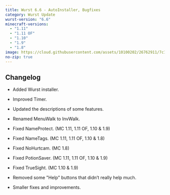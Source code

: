 ```yaml
---
title: Wurst 6.6 - AutoInstaller, Bugfixes
category: Wurst Update
wurst-version: "6.6"
minecraft-versions:
  - "1.11"
  - "1.11 OF"
  - "1.10"
  - "1.9"
  - "1.8"
image: https://cloud.githubusercontent.com/assets/10100202/26762911/7c118d7c-494a-11e7-9f67-9542ffc74c63.jpg
no-zip: true
---
```

## Changelog

- Added Wurst installer.

- Improved Timer.

- Updated the descriptions of some features.

- Renamed MenuWalk to InvWalk.

- Fixed NameProtect. (MC 1.11, 1.11 OF, 1.10 & 1.9)

- Fixed NameTags. (MC 1.11, 1.11 OF, 1.10 & 1.8)

- Fixed NoHurtcam. (MC 1.8)

- Fixed PotionSaver. (MC 1.11, 1.11 OF, 1.10 & 1.9)

- Fixed TrueSight. (MC 1.10 & 1.9)

- Removed some "Help" buttons that didn’t really help much.

- Smaller fixes and improvements.
